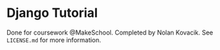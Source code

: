# Django Tutorial
Done for coursework @MakeSchool.
Completed by Nolan Kovacik.
See `LICENSE.md` for more information.
